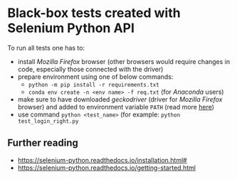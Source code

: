 # Black-box tests created with Selenium Python API

To run all tests one has to:
- install *Mozilla Firefox* browser (other browsers would require changes in code, especially those connected with the driver)
- prepare environment using one of below commands:
  - `python -m pip install -r requirements.txt`
  - `conda env create -n <env name> -f req.txt` (for *Anaconda* users)
- make sure to have downloaded *geckodriver* (driver for *Mozilla Firefox* browser) and added to environment variable `PATH` 
(read more [here](https://www.selenium.dev/documentation/en/webdriver/driver_requirements/))
- use command `python <test_name>` (for example: `python test_login_right.py`

## Further reading
- https://selenium-python.readthedocs.io/installation.html#
- https://selenium-python.readthedocs.io/getting-started.html
